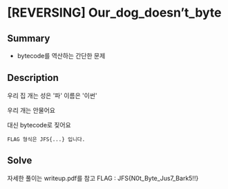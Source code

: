 # [REVERSING] Our_dog_doesn’t_byte

## Summary
- bytecode를 역산하는 간단한 문제

## Description
우리 집 개는 성은 '파' 이름은 '이썬'

우리 개는 안물어요

대신 bytecode로 짖어요

`FLAG 형식은 JFS{...} 입니다.`

## Solve
자세한 풀이는 writeup.pdf를 참고
FLAG : JFS{N0t_Byte_Jus7_Bark5!!}
